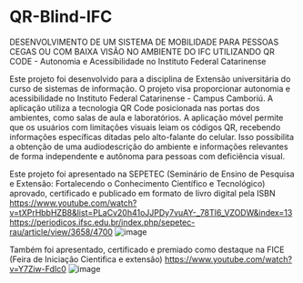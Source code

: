 # QR-Blind-IFC

DESENVOLVIMENTO DE UM SISTEMA DE MOBILIDADE PARA PESSOAS CEGAS OU COM BAIXA VISÃO NO AMBIENTE DO IFC UTILIZANDO QR CODE - Autonomia e Acessibilidade no Instituto Federal Catarinense

Este projeto foi desenvolvido para a disciplina de Extensão universitária do curso de sistemas de informação.
O projeto visa proporcionar autonomia e acessibilidade no Instituto Federal Catarinense - Campus Camboriú. A aplicação utiliza a tecnologia QR Code posicionada nas portas dos ambientes, como salas de aula e laboratórios. A aplicação móvel permite que os usuários com limitações visuais leiam os códigos QR, recebendo informações específicas ditadas pelo alto-falante do celular. Isso possibilita a obtenção de uma audiodescrição do ambiente e informações relevantes de forma independente e autônoma para pessoas com deficiência visual.

Este projeto foi apresentado na SEPETEC (Seminário de Ensino de Pesquisa e Extensão: Fortalecendo o Conhecimento Científico e Tecnológico) aprovado, certificado e publicado em formato de livro digital pela ISBN
https://www.youtube.com/watch?v=tXPrHbbHZB8&list=PLaCv20h41oJJPDy7vuAY-_78TI6_VZODW&index=13
https://periodicos.ifsc.edu.br/index.php/sepetec-rau/article/view/3658/4700
![image](https://github.com/tayllana/QR-Blind-IFC/assets/53586589/feceb342-9762-436c-a17c-b16979aa04e1)


Também foi apresentado, certificado e premiado como destaque na FICE (Feira de Iniciação Cientifica e extensão)
https://www.youtube.com/watch?v=Y7Ziw-FdIc0
![image](https://github.com/tayllana/QR-Blind-IFC/assets/53586589/68339aad-2526-4fcb-b3ae-cfb96f345c7d)
